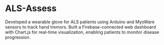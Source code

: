 # ALS-Assess
Developed a wearable glove for ALS patients using Arduino and MyoWare sensors to track hand tremors. Built a Firebase-connected web dashboard with Chart.js for real-time visualization, enabling patients to monitor disease progression.
